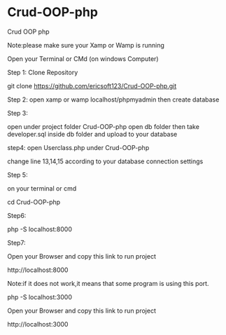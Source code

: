# Crud-OOP-php
Crud OOP php


Note:please make sure your Xamp or Wamp is running



Open your Terminal or CMd (on windows Computer)


Step 1: Clone Repository

git clone https://github.com/ericsoft123/Crud-OOP-php.git

Step 2:
open
 xamp or wamp 
 localhost/phpmyadmin 
 then create database


Step 3:

open under project folder Crud-OOP-php open db folder
then take developer.sql inside db folder and upload to your database

step4:
open Userclass.php under Crud-OOP-php

change line 13,14,15 according to your database connection settings

Step 5:

on your terminal or cmd

cd Crud-OOP-php


Step6:

php -S localhost:8000


Step7:

Open your Browser and copy this link to run project

 http://localhost:8000





Note:if it does not work,it means that some program is using this port.

php -S localhost:3000

Open your Browser and copy this link to run project

 http://localhost:3000


